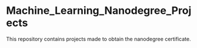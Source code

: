 # Machine_Learning_Nanodegree_Projects
This repository contains projects made to obtain the nanodegree certificate.
